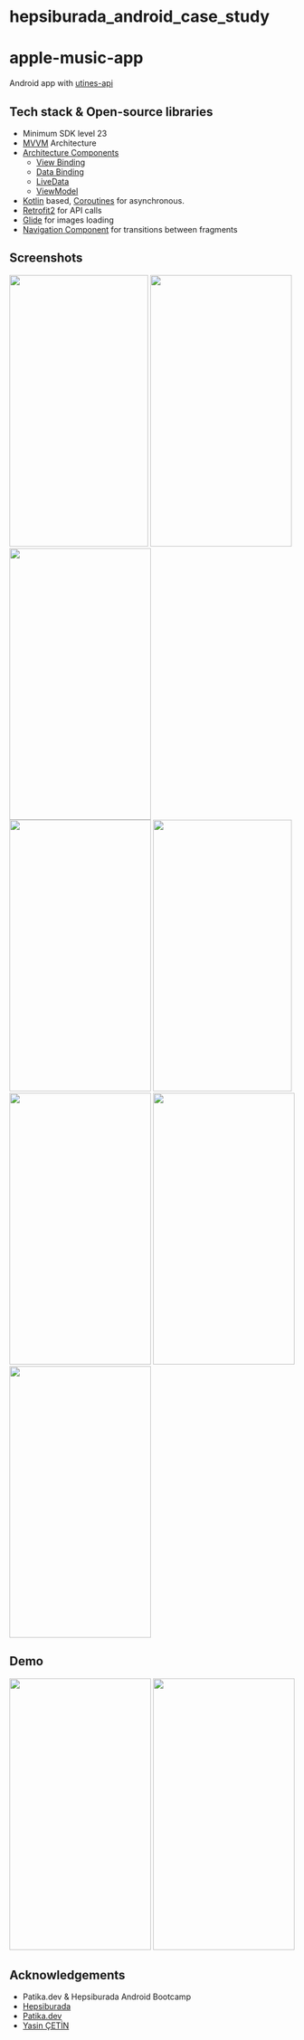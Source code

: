 # hepsiburada_android_case_study
# apple-music-app

Android app with [utines-api](https://developer.apple.com/library/archive/documentation/AudioVideo/Conceptual/iTuneSearchAPI/index.html)

## Tech stack & Open-source libraries

- Minimum SDK level 23
- [MVVM](https://developer.android.com/jetpack/guide) Architecture
- [Architecture Components](https://developer.android.com/topic/libraries/architecture/)
    - [View Binding](https://developer.android.com/topic/libraries/view-binding)
    - [Data Binding](https://developer.android.com/topic/libraries/data-binding)
    - [LiveData](https://developer.android.com/topic/libraries/architecture/livedata)
    - [ViewModel](https://developer.android.com/topic/libraries/architecture/viewmodel)
- [Kotlin](https://kotlinlang.org/) based, [Coroutines](https://github.com/Kotlin/kotlinx.coroutines) for asynchronous.
- [Retrofit2](https://square.github.io/retrofit/) for API calls
- [Glide](https://github.com/bumptech/glide) for images loading
- [Navigation Component](https://developer.android.com/guide/navigation) for transitions between fragments


## Screenshots

<img src ="https://user-images.githubusercontent.com/28685278/139604936-663d3465-6298-4542-8e40-e8a05aeeffba.jpg" width= "245" height="480">      <img src ="https://user-images.githubusercontent.com/28685278/139604938-23ee5f64-20aa-4b86-b1ab-f758cae805d9.jpg" width= "250" height="480">      <img src ="https://user-images.githubusercontent.com/28685278/139604940-5e7f6301-74b8-4216-b5d0-1b506038049b.jpg" width= "250" height="480">  
<img src ="https://user-images.githubusercontent.com/28685278/139604945-926f9a1a-7e2d-443d-9aba-6076aeeeda88.jpg" width= "250" height="480">      <img src ="https://user-images.githubusercontent.com/28685278/139604935-e71aefbc-b4a8-41c9-a945-babf085292d8.jpg" width= "245" height="480">      <img src ="https://user-images.githubusercontent.com/28685278/139604950-f4e3f4df-56b6-4078-804e-31693534ccbb.jpg" width= "250" height="480"> 
<img src ="https://user-images.githubusercontent.com/28685278/139604943-c177c3fc-e4a9-414c-9601-7641f7f2a5e5.jpg" width= "250" height="480">     <img src ="https://user-images.githubusercontent.com/28685278/139605529-106c656c-cef5-4baa-806a-c5bf2a15c38f.jpg" width= "250" height="480">

## Demo
<p align="left">
<img src ="https://github.com/aysesenses/hepsiburada_android_case_study/blob/main/app/src/main/assets/apple_music_Trim1.gif?raw=true" width= "250" height="480">   
<img src ="https://github.com/aysesenses/hepsiburada_android_case_study/blob/main/app/src/main/assets/apple_music_Trim2.gif?raw=true" width= "250" height="480">
</p>



## Acknowledgements

- Patika.dev & Hepsiburada Android Bootcamp
- [Hepsiburada](https://www.linkedin.com/company/hepsiburada/)
- [Patika.dev](https://www.linkedin.com/company/patikadev/mycompany/)
- [Yasin ÇETİN](https://www.linkedin.com/in/yasin-cetin-988556123/)
